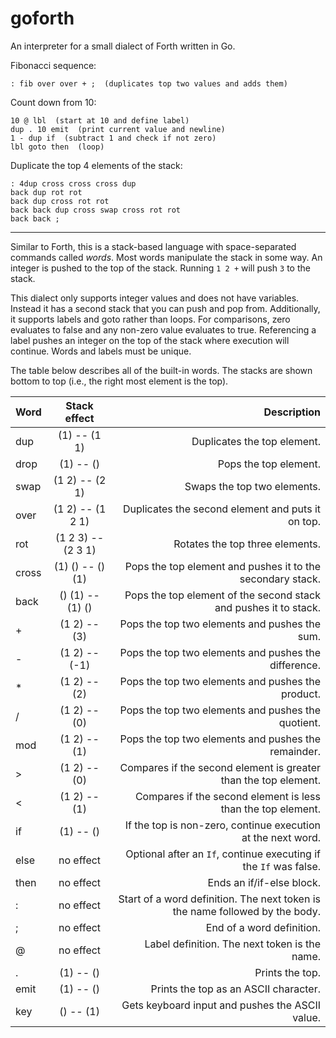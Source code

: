 # goforth

An interpreter for a small dialect of Forth written in Go.

Fibonacci sequence:
```
: fib over over + ;  (duplicates top two values and adds them)
```

Count down from 10:
```
10 @ lbl  (start at 10 and define label)
dup . 10 emit  (print current value and newline)
1 - dup if  (subtract 1 and check if not zero)
lbl goto then  (loop)
```

Duplicate the top 4 elements of the stack:
```
: 4dup cross cross cross dup 
back dup rot rot 
back dup cross rot rot 
back back dup cross swap cross rot rot 
back back ;
```

---

Similar to Forth, this is a stack-based language with space-separated commands called _words_. Most words manipulate the stack in some way. An integer is pushed to the top of the stack. Running `1 2 +` will push `3` to the stack.

This dialect only supports integer values and does not have variables. Instead it has a second stack that you can push and pop from. Additionally, it supports labels and goto rather than loops. For comparisons, zero evaluates to false and any non-zero value evaluates to true. Referencing a label pushes an integer on the top of the stack where execution will continue. Words and labels must be unique.

The table below describes all of the built-in words. The stacks are shown bottom to top (i.e., the right most element is the top).

| Word       | Stack effect          | Description |
| ------------- |:-------------:| -----:|
| dup      | (1) -- (1 1) | Duplicates the top element. |
| drop     | (1) -- ()  | Pops the top element. |
| swap | (1 2) -- (2 1)    | Swaps the top two elements. |
| over      | (1 2) -- (1 2 1) | Duplicates the second element and puts it on top. |
| rot     | (1 2 3) -- (2 3 1)  | Rotates the top three elements. |
| cross      | (1) () -- () (1) | Pops the top element and pushes it to the secondary stack. |
| back     | () (1) -- (1) ()  | Pops the top element of the second stack and pushes it to stack. |
| + | (1 2) -- (3)  | Pops the top two elements and pushes the sum. |
| - | (1 2) -- (-1)  | Pops the top two elements and pushes the difference. |
| * | (1 2) -- (2)  | Pops the top two elements and pushes the product. |
| / | (1 2) -- (0)  | Pops the top two elements and pushes the quotient. |
| mod | (1 2) -- (1) | Pops the top two elements and pushes the remainder. |
| >     | (1 2) -- (0)  | Compares if the second element is greater than the top element. |
| < | (1 2) -- (1) | Compares if the second element is less than the top element. |
| if | (1) -- () | If the top is non-zero, continue execution at the next word. |
| else | no effect | Optional after an `If`, continue executing if the `If` was false.  |
| then | no effect | Ends an if/if-else block. |
| : | no effect | Start of a word definition. The next token is the name followed by the body. |
| ; | no effect | End of a word definition. |
| @ | no effect | Label definition. The next token is the name. |
| . | (1) -- () | Prints the top. |
| emit | (1) -- () | Prints the top as an ASCII character. |
| key | () -- (1) | Gets keyboard input and pushes the ASCII value. |
